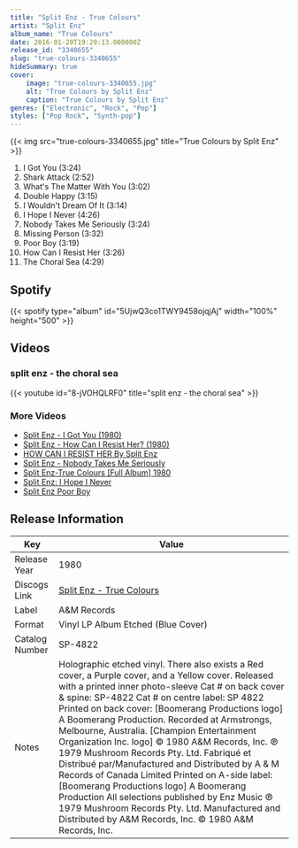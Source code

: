 ```yaml
---
title: "Split Enz - True Colours"
artist: "Split Enz"
album_name: "True Colours"
date: 2016-01-20T19:29:13.000000Z
release_id: "3340655"
slug: "true-colours-3340655"
hideSummary: true
cover:
    image: "true-colours-3340655.jpg"
    alt: "True Colours by Split Enz"
    caption: "True Colours by Split Enz"
genres: ["Electronic", "Rock", "Pop"]
styles: ["Pop Rock", "Synth-pop"]
---
```


{{< img src="true-colours-3340655.jpg" title="True Colours by Split Enz" >}}

<!-- section break -->

1. I Got You (3:24)
2. Shark Attack (2:52)
3. What's The Matter With You (3:02)
4. Double Happy (3:15)
5. I Wouldn't Dream Of It (3:14)
6. I Hope I Never (4:26)
7. Nobody Takes Me Seriously (3:24)
8. Missing Person (3:32)
9. Poor Boy (3:19)
10. How Can I Resist Her (3:26)
11. The Choral Sea (4:29)

<!-- section break -->


## Spotify
{{< spotify type="album" id="5UjwQ3co1TWY9458ojqjAj" width="100%" height="500" >}}



## Videos
### split enz - the choral sea
{{< youtube id="8-jVOHQLRF0" title="split enz - the choral sea" >}}<br>

### More Videos

- [Split Enz - I Got You (1980)](https://www.youtube.com/watch?v=YmQlBfxh4Us)
- [Split Enz - How Can I Resist Her? (1980)](https://www.youtube.com/watch?v=sA1M-_pJv6s)
- [HOW CAN I RESIST HER By Split Enz](https://www.youtube.com/watch?v=BLDmz3YfjMo)
- [Split Enz - Nobody Takes Me Seriously](https://www.youtube.com/watch?v=gkk5kZxe_ks)
- [Split Enz-True Colours [Full Album] 1980](https://www.youtube.com/watch?v=DLnjju8zeVI)
- [Split Enz: I Hope I Never](https://www.youtube.com/watch?v=-CHtXZeyEMU)
- [Split Enz Poor Boy](https://www.youtube.com/watch?v=J9pIdHwOf2c)


## Release Information
|  Key           | Value                                                |
| ---------------| ---------------------------------------------------- |
| Release Year   | 1980                                   |
| Discogs Link   | [Split Enz - True Colours](https://www.discogs.com/release/3340655-Split-Enz-True-Colours) |
| Label          | A&M Records |
| Format         | Vinyl LP Album Etched (Blue Cover) |
| Catalog Number | SP-4822 |
| Notes | Holographic etched vinyl. There also exists a Red cover, a Purple cover, and a Yellow cover.  Released with a printed inner photo-sleeve  Cat # on back cover & spine: SP-4822 Cat # on centre label: SP 4822  Printed on back cover: [Boomerang Productions logo] A Boomerang Production. Recorded at Armstrongs, Melbourne, Australia. [Champion Entertainment Organization Inc. logo] © 1980 A&M Records, Inc. ℗ 1979 Mushroom Records Pty. Ltd. Fabriqué et Distribué par/Manufactured and Distributed by A & M Records of Canada Limited  Printed on A-side label: [Boomerang Productions logo] A Boomerang Production All selections published by Enz Music ℗ 1979 Mushroom Records Pty. Ltd. Manufactured and Distributed by A&M Records, Inc. © 1980 A&M Records, Inc.  |
